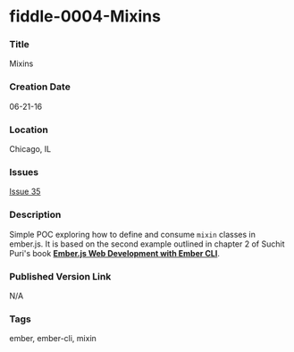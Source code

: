 fiddle-0004-Mixins
======

### Title

Mixins


### Creation Date

06-21-16


### Location

Chicago, IL


### Issues

[Issue 35](https://github.com/bradyhouse/house/issues/35)


### Description

Simple POC exploring how to define and consume `mixin` classes in ember.js. It is based on the second example outlined in
chapter 2 of Suchit Puri's book  __[Ember.js Web Development with Ember CLI](https://amzn.com/B00YEVZ6WI)__.


### Published Version Link

N/A


### Tags

ember, ember-cli, mixin
